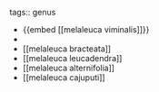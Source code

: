 tags:: genus

- {{embed [[melaleuca viminalis]]}}
-
- [[melaleuca bracteata]]
- [[melaleuca leucadendra]]
- [[melaleuca alternifolia]]
- [[melaleuca cajuputi]]